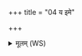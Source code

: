 +++
title = "04 य इमे"

+++
<details><summary>मूलम् (WS)</summary>

य इमे द्यावापृथिवी तस्तभानाधारयदवसा रेजमाने ।  
यस्मिन्नधि वितत एति सूर्यस्तस्मै देवाय हविषा विधेम ॥ ५ ॥
</details>